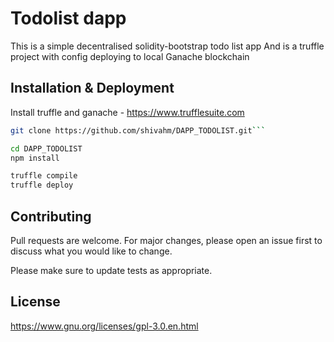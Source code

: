 # Todolist dapp

This is a simple decentralised solidity-bootstrap todo list app
And is a truffle project with config deploying to local Ganache blockchain
## Installation & Deployment

Install truffle and ganache - https://www.trufflesuite.com

```bash
git clone https://github.com/shivahm/DAPP_TODOLIST.git```

cd DAPP_TODOLIST
npm install

truffle compile
truffle deploy
```

## Contributing
Pull requests are welcome. For major changes, please open an issue first to discuss what you would like to change.

Please make sure to update tests as appropriate.

## License
https://www.gnu.org/licenses/gpl-3.0.en.html

